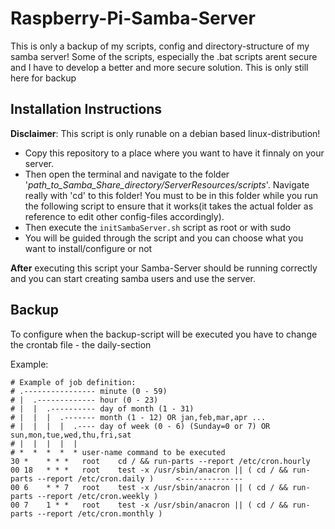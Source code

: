 # Raspberry-Pi-Samba-Server

This is only a backup of my scripts, config and directory-structure of my samba server! Some of the scripts, especially the .bat scripts arent secure and I have to develop a better and more secure solution. This is only still here for backup

## Installation Instructions
**Disclaimer**: This script is only runable on a debian based linux-distribution!

* Copy this repository to a place where you want to have it finnaly on your server.
* Then open the terminal and navigate to the folder '*path_to_Samba_Share_directory/ServerResources/scripts*'. Navigate really with 'cd' to this folder! You must to be in this folder while you run the following script to ensure that it works(it takes the actual folder as reference to edit other config-files accordingly).
* Then execute the `initSambaServer.sh` script as root or with sudo
* You will be guided through the script and you can choose what you want to install/configure or not

__After__ executing this script your Samba-Server should be running correctly and you can start creating samba users and use the server.

## Backup
To configure when the backup-script will be executed you have to change the crontab file - the daily-section

Example:
```
# Example of job definition:
# .---------------- minute (0 - 59)
# |  .------------- hour (0 - 23)
# |  |  .---------- day of month (1 - 31)
# |  |  |  .------- month (1 - 12) OR jan,feb,mar,apr ...
# |  |  |  |  .---- day of week (0 - 6) (Sunday=0 or 7) OR sun,mon,tue,wed,thu,fri,sat
# |  |  |  |  |
# *  *  *  *  * user-name command to be executed
30 *    * * *   root    cd / && run-parts --report /etc/cron.hourly
00 18   * * *   root    test -x /usr/sbin/anacron || ( cd / && run-parts --report /etc/cron.daily )     <--------------
00 6    * * 7   root    test -x /usr/sbin/anacron || ( cd / && run-parts --report /etc/cron.weekly )
00 7    1 * *   root    test -x /usr/sbin/anacron || ( cd / && run-parts --report /etc/cron.monthly )
```
